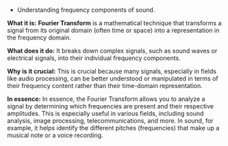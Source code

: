 - Understanding frequency components of sound.

**What it is:**
**Fourier Transform** is a mathematical technique that transforms a signal from its original domain (often time or space) into a representation in the frequency domain.

**What does it do:**
It breaks down complex signals, such as sound waves or electrical signals, into their individual frequency components. 

**Why is it crucial:**
This is crucial because many signals, especially in fields like audio processing, can be better understood or manipulated in terms of their frequency content rather than their time-domain representation.

**In essence:**
In essence, the Fourier Transform allows you to analyze a signal by determining which frequencies are present and their respective amplitudes. This is especially useful in various fields, including sound analysis, image processing, telecommunications, and more. In sound, for example, it helps identify the different pitches (frequencies) that make up a musical note or a voice recording.